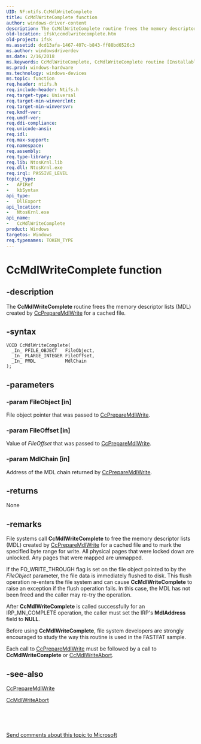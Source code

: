 ```yaml
---
UID: NF:ntifs.CcMdlWriteComplete
title: CcMdlWriteComplete function
author: windows-driver-content
description: The CcMdlWriteComplete routine frees the memory descriptor lists (MDL) created by CcPrepareMdlWrite for a cached file.
old-location: ifsk\ccmdlwritecomplete.htm
old-project: ifsk
ms.assetid: dcd13afa-1467-407c-b843-ff88bd6526c3
ms.author: windowsdriverdev
ms.date: 2/16/2018
ms.keywords: CcMdlWriteComplete, CcMdlWriteComplete routine [Installable File System Drivers], ccref_fe5a4900-c0bc-4100-b3e9-e2b7d780a9d2.xml, ifsk.ccmdlwritecomplete, ntifs/CcMdlWriteComplete
ms.prod: windows-hardware
ms.technology: windows-devices
ms.topic: function
req.header: ntifs.h
req.include-header: Ntifs.h
req.target-type: Universal
req.target-min-winverclnt: 
req.target-min-winversvr: 
req.kmdf-ver: 
req.umdf-ver: 
req.ddi-compliance: 
req.unicode-ansi: 
req.idl: 
req.max-support: 
req.namespace: 
req.assembly: 
req.type-library: 
req.lib: NtosKrnl.lib
req.dll: NtosKrnl.exe
req.irql: PASSIVE_LEVEL
topic_type:
-	APIRef
-	kbSyntax
api_type:
-	DllExport
api_location:
-	NtosKrnl.exe
api_name:
-	CcMdlWriteComplete
product: Windows
targetos: Windows
req.typenames: TOKEN_TYPE
---
```


# CcMdlWriteComplete function


## -description


The <b>CcMdlWriteComplete</b> routine frees the memory descriptor lists (MDL) created by <a href="..\ntifs\nf-ntifs-ccpreparemdlwrite.md">CcPrepareMdlWrite</a> for a cached file.


## -syntax


````
VOID CcMdlWriteComplete(
  _In_ PFILE_OBJECT   FileObject,
  _In_ PLARGE_INTEGER FileOffset,
  _In_ PMDL           MdlChain
);
````


## -parameters




### -param FileObject [in]

File object pointer that was passed to <a href="..\ntifs\nf-ntifs-ccpreparemdlwrite.md">CcPrepareMdlWrite</a>.


### -param FileOffset [in]

Value of <i>FileOffset</i> that was passed to <a href="..\ntifs\nf-ntifs-ccpreparemdlwrite.md">CcPrepareMdlWrite</a>.


### -param MdlChain [in]

Address of the MDL chain returned by <a href="..\ntifs\nf-ntifs-ccpreparemdlwrite.md">CcPrepareMdlWrite</a>.


## -returns



None




## -remarks



File systems call <b>CcMdlWriteComplete</b> to free the memory descriptor lists (MDL) created by <a href="..\ntifs\nf-ntifs-ccpreparemdlwrite.md">CcPrepareMdlWrite</a> for a cached file and to mark the specified byte range for write. All physical pages that were locked down are unlocked. Any pages that were mapped are unmapped.

If the FO_WRITE_THROUGH flag is set on the file object pointed to by the <i>FileObject</i> parameter, the file data is immediately flushed to disk. This flush operation re-enters the file system and can cause <b>CcMdlWriteComplete</b> to raise an exception if the flush operation fails. In this case, the MDL has not been freed and the caller may re-try the operation.

After <b>CcMdlWriteComplete</b> is called successfully for an IRP_MN_COMPLETE operation, the caller must set the IRP's <b>MdlAddress</b> field to <b>NULL</b>. 

Before using <b>CcMdlWriteComplete</b>, file system developers are strongly encouraged to study the way this routine is used in the FASTFAT sample. 

Each call to <a href="..\ntifs\nf-ntifs-ccpreparemdlwrite.md">CcPrepareMdlWrite</a> must be followed by a call to <b>CcMdlWriteComplete</b> or <a href="..\ntifs\nf-ntifs-ccmdlwriteabort.md">CcMdlWriteAbort</a>.




## -see-also

<a href="..\ntifs\nf-ntifs-ccpreparemdlwrite.md">CcPrepareMdlWrite</a>



<a href="..\ntifs\nf-ntifs-ccmdlwriteabort.md">CcMdlWriteAbort</a>



 

 

<a href="mailto:wsddocfb@microsoft.com?subject=Documentation%20feedback [ifsk\ifsk]:%20CcMdlWriteComplete routine%20 RELEASE:%20(2/16/2018)&amp;body=%0A%0APRIVACY STATEMENT%0A%0AWe use your feedback to improve the documentation. We don't use your email address for any other purpose, and we'll remove your email address from our system after the issue that you're reporting is fixed. While we're working to fix this issue, we might send you an email message to ask for more info. Later, we might also send you an email message to let you know that we've addressed your feedback.%0A%0AFor more info about Microsoft's privacy policy, see http://privacy.microsoft.com/en-us/default.aspx." title="Send comments about this topic to Microsoft">Send comments about this topic to Microsoft</a>


